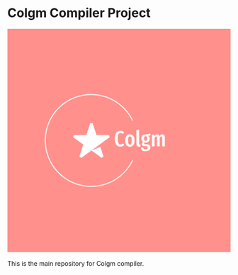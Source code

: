 # Colgm Compiler Project

![logo](./doc/png/logo-color.png)

This is the main repository for Colgm compiler.
